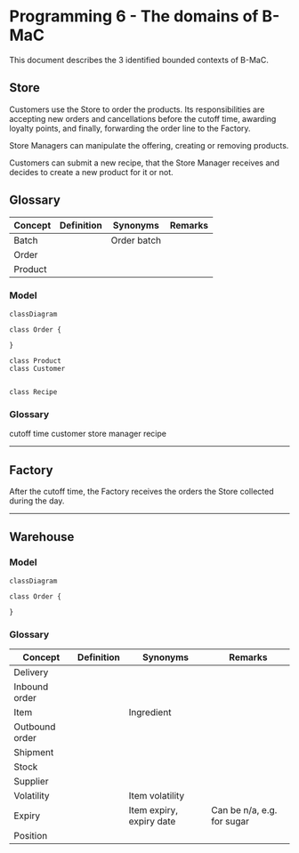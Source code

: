 # Programming 6 - The domains of B-MaC

This document describes the 3 identified bounded contexts of B-MaC.

## Store

Customers use the Store to order the products. Its responsibilities are accepting new orders and cancellations before the cutoff time, awarding loyalty points, and finally, forwarding the order line to the Factory.

Store Managers can manipulate the offering, creating or removing products.

Customers can submit a new recipe, that the Store Manager receives and decides to create a new product for it or not.

## Glossary

| Concept | Definition | Synonyms    | Remarks |
|---------|------------|-------------|---------|
| Batch   |            | Order batch |         |
| Order   |            |             |         |
| Product |            |             |         |


### Model

```mermaid
classDiagram

class Order { 

}

class Product
class Customer


class Recipe

```

### Glossary

cutoff time
customer
store manager
recipe


---

## Factory

After the cutoff time, the Factory receives the orders the Store collected during the day.



---

## Warehouse


### **Model**

```mermaid
classDiagram

class Order { 

}
```

### **Glossary**


| Concept        | Definition | Synonyms                 | Remarks                    |
|----------------|------------|--------------------------|----------------------------|
| Delivery       |            |                          |                            |
| Inbound order  |            |                          |                            |
| Item           |            | Ingredient               |                            |
| Outbound order |            |                          |                            |
| Shipment       |            |                          |                            |
| Stock          |            |                          |                            |
| Supplier       |            |                          |                            |
| Volatility     |            | Item volatility          |                            |
| Expiry         |            | Item expiry, expiry date | Can be n/a, e.g. for sugar |
| Position       |            |                          |                            |




